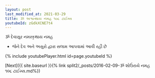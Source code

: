 ```yaml
---
layout: post
last_modified_at: 2021-03-29
title: ૐ અશ્વત્થાય નમહ ૧૦૮ ટાઈમ્સ
youtubeId: zGdkXCNE7t4
---
```

 
 
 ૐ દેવાસુર નમસ્કૃથાય નમહ  
 
 -  જેને દેવ અને અસુરો દ્વારા સલામ આપવામાં આવી રહી છે 
 
  
 
  
 
 
 
 
 
 


{% include youtubePlayer.html id=page.youtubeId %}
 
[Next]({{ site.baseurl }}{% link  split2/_posts/2016-02-09-ૐ શોઉંરાયે નમહ ૧૦૮ ટાઈમ્સ.md%})
 
